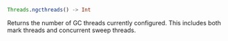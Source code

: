 ```julia
Threads.ngcthreads() -> Int
```

Returns the number of GC threads currently configured. This includes both mark threads and concurrent sweep threads.
